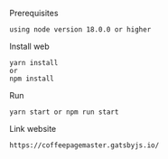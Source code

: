 Prerequisites

```
using node version 18.0.0 or higher
```

Install web

```
yarn install
or
npm install
```

Run

```
yarn start or npm run start
```

Link website

```
https://coffeepagemaster.gatsbyjs.io/
```
